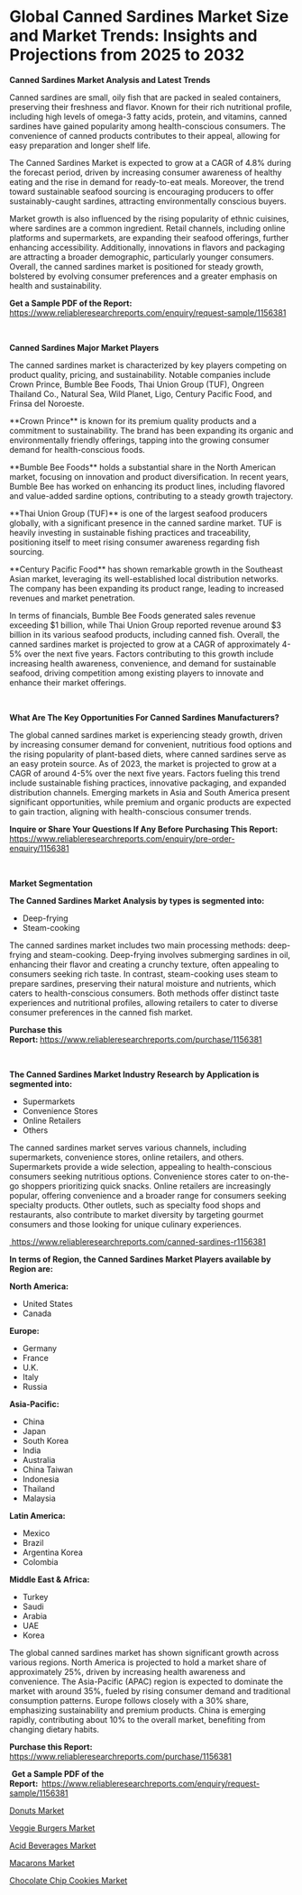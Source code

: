 <p><h1>Global Canned Sardines Market Size and Market Trends: Insights and Projections from 2025 to 2032</h1></p><p><strong>Canned Sardines Market Analysis and Latest Trends</strong></p>
<p><p>Canned sardines are small, oily fish that are packed in sealed containers, preserving their freshness and flavor. Known for their rich nutritional profile, including high levels of omega-3 fatty acids, protein, and vitamins, canned sardines have gained popularity among health-conscious consumers. The convenience of canned products contributes to their appeal, allowing for easy preparation and longer shelf life.</p><p>The Canned Sardines Market is expected to grow at a CAGR of 4.8% during the forecast period, driven by increasing consumer awareness of healthy eating and the rise in demand for ready-to-eat meals. Moreover, the trend toward sustainable seafood sourcing is encouraging producers to offer sustainably-caught sardines, attracting environmentally conscious buyers. </p><p>Market growth is also influenced by the rising popularity of ethnic cuisines, where sardines are a common ingredient. Retail channels, including online platforms and supermarkets, are expanding their seafood offerings, further enhancing accessibility. Additionally, innovations in flavors and packaging are attracting a broader demographic, particularly younger consumers. Overall, the canned sardines market is positioned for steady growth, bolstered by evolving consumer preferences and a greater emphasis on health and sustainability.</p></p>
<p><strong>Get a Sample PDF of the Report:&nbsp;</strong> <a href="https://www.reliableresearchreports.com/enquiry/request-sample/1156381?utm_campaign=83&utm_medium=2&utm_source=Github&utm_content=ia&utm_term=14022025&utm_id=canned-sardines">https://www.reliableresearchreports.com/enquiry/request-sample/1156381</a></p>
<p>&nbsp;</p>
<p><strong>Canned Sardines Major Market Players</strong></p>
<p><p>The canned sardines market is characterized by key players competing on product quality, pricing, and sustainability. Notable companies include Crown Prince, Bumble Bee Foods, Thai Union Group (TUF), Ongreen Thailand Co., Natural Sea, Wild Planet, Ligo, Century Pacific Food, and Frinsa del Noroeste.</p><p>**Crown Prince** is known for its premium quality products and a commitment to sustainability. The brand has been expanding its organic and environmentally friendly offerings, tapping into the growing consumer demand for health-conscious foods.</p><p>**Bumble Bee Foods** holds a substantial share in the North American market, focusing on innovation and product diversification. In recent years, Bumble Bee has worked on enhancing its product lines, including flavored and value-added sardine options, contributing to a steady growth trajectory.</p><p>**Thai Union Group (TUF)** is one of the largest seafood producers globally, with a significant presence in the canned sardine market. TUF is heavily investing in sustainable fishing practices and traceability, positioning itself to meet rising consumer awareness regarding fish sourcing.</p><p>**Century Pacific Food** has shown remarkable growth in the Southeast Asian market, leveraging its well-established local distribution networks. The company has been expanding its product range, leading to increased revenues and market penetration.</p><p>In terms of financials, Bumble Bee Foods generated sales revenue exceeding $1 billion, while Thai Union Group reported revenue around $3 billion in its various seafood products, including canned fish. Overall, the canned sardines market is projected to grow at a CAGR of approximately 4-5% over the next five years. Factors contributing to this growth include increasing health awareness, convenience, and demand for sustainable seafood, driving competition among existing players to innovate and enhance their market offerings.</p></p>
<p>&nbsp;</p>
<p><strong>What Are The Key Opportunities For Canned Sardines Manufacturers?</strong></p>
<p><p>The global canned sardines market is experiencing steady growth, driven by increasing consumer demand for convenient, nutritious food options and the rising popularity of plant-based diets, where canned sardines serve as an easy protein source. As of 2023, the market is projected to grow at a CAGR of around 4-5% over the next five years. Factors fueling this trend include sustainable fishing practices, innovative packaging, and expanded distribution channels. Emerging markets in Asia and South America present significant opportunities, while premium and organic products are expected to gain traction, aligning with health-conscious consumer trends.</p></p>
<p><strong>Inquire or Share Your Questions If Any Before Purchasing This Report:</strong> <a href="https://www.reliableresearchreports.com/enquiry/pre-order-enquiry/1156381?utm_campaign=83&utm_medium=2&utm_source=Github&utm_content=ia&utm_term=14022025&utm_id=canned-sardines">https://www.reliableresearchreports.com/enquiry/pre-order-enquiry/1156381</a></p>
<p>&nbsp;</p>
<p><strong>Market Segmentation</strong></p>
<p><strong>The Canned Sardines Market Analysis by types is segmented into:</strong></p>
<p><ul><li>Deep-frying</li><li>Steam-cooking</li></ul></p>
<p><p>The canned sardines market includes two main processing methods: deep-frying and steam-cooking. Deep-frying involves submerging sardines in oil, enhancing their flavor and creating a crunchy texture, often appealing to consumers seeking rich taste. In contrast, steam-cooking uses steam to prepare sardines, preserving their natural moisture and nutrients, which caters to health-conscious consumers. Both methods offer distinct taste experiences and nutritional profiles, allowing retailers to cater to diverse consumer preferences in the canned fish market.</p></p>
<p><strong>Purchase this Report:&nbsp;</strong><a href="https://www.reliableresearchreports.com/purchase/1156381?utm_campaign=83&utm_medium=2&utm_source=Github&utm_content=ia&utm_term=14022025&utm_id=canned-sardines">https://www.reliableresearchreports.com/purchase/1156381</a></p>
<p>&nbsp;</p>
<p><strong>The Canned Sardines Market Industry Research by Application is segmented into:</strong></p>
<p><ul><li>Supermarkets</li><li>Convenience Stores</li><li>Online Retailers</li><li>Others</li></ul></p>
<p><p>The canned sardines market serves various channels, including supermarkets, convenience stores, online retailers, and others. Supermarkets provide a wide selection, appealing to health-conscious consumers seeking nutritious options. Convenience stores cater to on-the-go shoppers prioritizing quick snacks. Online retailers are increasingly popular, offering convenience and a broader range for consumers seeking specialty products. Other outlets, such as specialty food shops and restaurants, also contribute to market diversity by targeting gourmet consumers and those looking for unique culinary experiences.</p></p>
<p><a href="https://www.reliableresearchreports.com/canned-sardines-r1156381?utm_campaign=83&utm_medium=2&utm_source=Github&utm_content=ia&utm_term=14022025&utm_id=canned-sardines">&nbsp;https://www.reliableresearchreports.com/canned-sardines-r1156381</a></p>
<p><strong>In terms of Region, the Canned Sardines Market Players available by Region are:</strong></p>
<p>
    <p> <strong> North America: </strong>
        <ul>
            <li>United States</li>
            <li>Canada</li>
        </ul>
        </p> 
    <p> <strong> Europe: </strong>
        <ul>
            <li>Germany</li>
            <li>France</li>
            <li>U.K.</li>
            <li>Italy</li>
            <li>Russia</li>
        </ul>
        </p> 
    <p> <strong> Asia-Pacific: </strong>
        <ul>
            <li>China</li>
            <li>Japan</li>
            <li>South Korea</li>
            <li>India</li>
            <li>Australia</li>
            <li>China Taiwan</li>
            <li>Indonesia</li>
            <li>Thailand</li>
            <li>Malaysia</li>
        </ul>
        </p> 
    <p> <strong> Latin America: </strong>
        <ul>
            <li>Mexico</li>
            <li>Brazil</li>
            <li>Argentina Korea</li>
            <li>Colombia</li>
        </ul>
        </p> 
    <p> <strong> Middle East & Africa: </strong>
        <ul>
            <li>Turkey</li>
            <li>Saudi</li>
            <li>Arabia</li>
            <li>UAE</li>
            <li>Korea</li>
        </ul>
    </p>
    </p>
<p><p>The global canned sardines market has shown significant growth across various regions. North America is projected to hold a market share of approximately 25%, driven by increasing health awareness and convenience. The Asia-Pacific (APAC) region is expected to dominate the market with around 35%, fueled by rising consumer demand and traditional consumption patterns. Europe follows closely with a 30% share, emphasizing sustainability and premium products. China is emerging rapidly, contributing about 10% to the overall market, benefiting from changing dietary habits.</p></p>
<p><strong>Purchase this Report: </strong><a href="https://www.reliableresearchreports.com/purchase/1156381?utm_campaign=83&utm_medium=2&utm_source=Github&utm_content=ia&utm_term=14022025&utm_id=canned-sardines">https://www.reliableresearchreports.com/purchase/1156381</a></p>
<p>&nbsp;<strong>Get a Sample PDF of the Report:&nbsp;&nbsp;</strong><a href="https://www.reliableresearchreports.com/enquiry/request-sample/1156381?utm_campaign=83&utm_medium=2&utm_source=Github&utm_content=ia&utm_term=14022025&utm_id=canned-sardines">https://www.reliableresearchreports.com/enquiry/request-sample/1156381</a></p>
<p><strong></strong></p>
<p><p><a href="https://github.com/slmagaddam/Market-Research-Report-List-1/blob/main/donuts-market.md?utm_campaign=83&utm_medium=2&utm_source=Github&utm_content=ia&utm_term=14022025&utm_id=canned-sardines">Donuts Market</a></p><p><a href="https://github.com/watzondechao/Market-Research-Report-List-1/blob/main/veggie-burgers-market.md?utm_campaign=83&utm_medium=2&utm_source=Github&utm_content=ia&utm_term=14022025&utm_id=canned-sardines">Veggie Burgers Market</a></p><p><a href="https://github.com/iroldilom/Market-Research-Report-List-1/blob/main/acid-beverages-market.md?utm_campaign=83&utm_medium=2&utm_source=Github&utm_content=ia&utm_term=14022025&utm_id=canned-sardines">Acid Beverages Market</a></p><p><a href="https://github.com/moazugavate/Market-Research-Report-List-1/blob/main/macarons-market.md?utm_campaign=83&utm_medium=2&utm_source=Github&utm_content=ia&utm_term=14022025&utm_id=canned-sardines">Macarons Market</a></p><p><a href="https://github.com/chkrselia/Market-Research-Report-List-1/blob/main/chocolate-chip-cookies-market.md?utm_campaign=83&utm_medium=2&utm_source=Github&utm_content=ia&utm_term=14022025&utm_id=canned-sardines">Chocolate Chip Cookies Market</a></p></p>